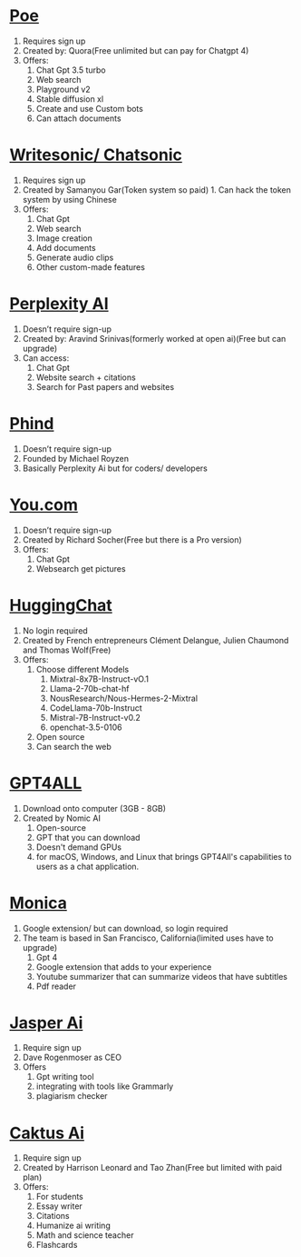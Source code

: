  # [Poe](https://poe.com/)
   1. Requires sign up
   2. Created by: Quora(Free unlimited but can pay for Chatgpt 4)
   3. Offers:
        1. Chat Gpt 3.5 turbo
        2. Web search
        3. Playground v2
        4. Stable diffusion xl
        5. Create and use Custom bots
        6. Can attach documents
# [Writesonic/ Chatsonic](https://writesonic.com/)
  1. Requires sign up 
  2. Created by Samanyou Gar(Token system so paid)
    1. Can hack the token system by using Chinese
  3. Offers:
      1. Chat Gpt
      2. Web search
      3. Image creation
      4. Add documents
      5. Generate audio clips
      6. Other custom-made features
# [Perplexity AI](https://www.perplexity.ai/)
  1. Doesn’t require sign-up
  2. Created by: Aravind Srinivas(formerly worked at open ai)(Free but can upgrade)
  3. Can access:
      1. Chat Gpt 
      2. Website search + citations
      3. Search for Past papers and websites
# [Phind](phind.com)
  1. Doesn’t require sign-up
  2. Founded by Michael Royzen
  3. Basically Perplexity Ai but for coders/ developers
# [You.com](https://you.com/)
  1. Doesn’t require sign-up
  2. Created by Richard Socher(Free but there is a Pro version)
  3. Offers: 
      1. Chat Gpt
      2. Websearch get pictures
# [HuggingChat](https://huggingface.co/)
  1. No login required
  2. Created by French entrepreneurs Clément Delangue, Julien Chaumond and Thomas Wolf(Free)
  3. Offers:
      1. Choose different Models
          1. Mixtral-8x7B-Instruct-vO.1
          2. Llama-2-70b-chat-hf
          3. NousResearch/Nous-Hermes-2-Mixtral
          4. CodeLlama-70b-Instruct
          5. Mistral-7B-Instruct-v0.2
          6. openchat-3.5-0106
      3. Open source
      4. Can search the web
# [GPT4ALL](https://gpt4all.io/index.html)
  1. Download onto computer (3GB - 8GB)
  2. Created by Nomic AI
      1. Open-source
      2. GPT that you can download
      3. Doesn't demand GPUs
      4. for macOS, Windows, and Linux that brings GPT4All's capabilities to users as a chat application. 
# [Monica](https://monica.im/home)
  1. Google extension/ but can download, so login required
  2. The team is based in San Francisco, California(limited uses have to upgrade)
        1. Gpt 4
        2. Google extension that adds to your experience 
        3. Youtube summarizer that can summarize videos that have subtitles
        4. Pdf reader
# [Jasper Ai](https://www.jasper.ai/)
  1. Require sign up
  2. Dave Rogenmoser as CEO
  3. Offers
      1. Gpt writing tool
      2. integrating with tools like Grammarly
      3. plagiarism checker
# [Caktus Ai](https://caktus.ai/)
  1. Require sign up
  2. Created by Harrison Leonard and Tao Zhan(Free but limited with paid plan)
  3. Offers:
      1. For students
      2. Essay writer
      3. Citations
      4. Humanize ai writing
      5. Math and science teacher
      6. Flashcards


